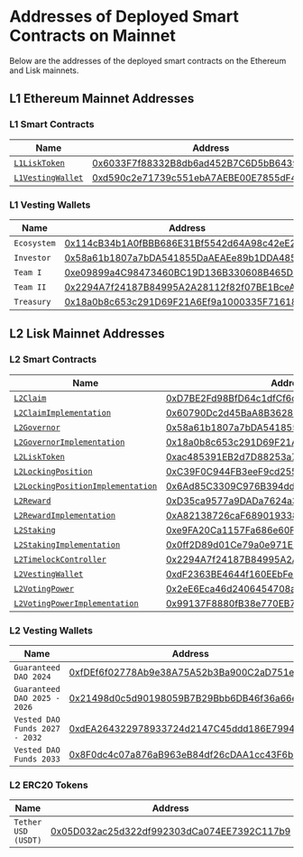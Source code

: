 # Addresses of Deployed Smart Contracts on Mainnet

Below are the addresses of the deployed smart contracts on the Ethereum and Lisk mainnets.

## L1 Ethereum Mainnet Addresses

### L1 Smart Contracts

| Name                                                     | Address                                                                                                                     |
| -------------------------------------------------------- | --------------------------------------------------------------------------------------------------------------------------- |
| [`L1LiskToken`](../../../src/L1/L1LiskToken.sol)         | [0x6033F7f88332B8db6ad452B7C6D5bB643990aE3f](https://eth.blockscout.com/address/0x6033F7f88332B8db6ad452B7C6D5bB643990aE3f) |
| [`L1VestingWallet`](../../../src/L1/L1VestingWallet.sol) | [0xd590c2e71739c551ebA7AEBE00E7855dF4cF5fB7](https://eth.blockscout.com/address/0xd590c2e71739c551ebA7AEBE00E7855dF4cF5fB7) |

### L1 Vesting Wallets

| Name        | Address                                                                                                                     |
| ----------- | --------------------------------------------------------------------------------------------------------------------------- |
| `Ecosystem` | [0x114cB34b1A0fBBB686E31Bf5542d64A98c42eE23](https://eth.blockscout.com/address/0x114cB34b1A0fBBB686E31Bf5542d64A98c42eE23) |
| `Investor`  | [0x58a61b1807a7bDA541855DaAEAEe89b1DDA48568](https://eth.blockscout.com/address/0x58a61b1807a7bDA541855DaAEAEe89b1DDA48568) |
| `Team I`    | [0xe09899a4C98473460BC19D136B330608B465Dc55](https://eth.blockscout.com/address/0xe09899a4C98473460BC19D136B330608B465Dc55) |
| `Team II`   | [0x2294A7f24187B84995A2A28112f82f07BE1BceAD](https://eth.blockscout.com/address/0x2294A7f24187B84995A2A28112f82f07BE1BceAD) |
| `Treasury`  | [0x18a0b8c653c291D69F21A6Ef9a1000335F71618e](https://eth.blockscout.com/address/0x18a0b8c653c291D69F21A6Ef9a1000335F71618e) |


## L2 Lisk Mainnet Addresses

### L2 Smart Contracts

| Name                                                                                                                                                                       | Address                                                                                                                      |
| -------------------------------------------------------------------------------------------------------------------------------------------------------------------------- | ---------------------------------------------------------------------------------------------------------------------------- |
| [`L2Claim`](../../../src/L2/L2Claim.sol)                                                                                                                                   | [0xD7BE2Fd98BfD64c1dfCf6c013fC593eF09219994](https://blockscout.lisk.com/address/0xD7BE2Fd98BfD64c1dfCf6c013fC593eF09219994) |
| [`L2ClaimImplementation`](../../../src/L2/L2Claim.sol)                                                                                                                     | [0x60790Dc2d45BaA8B36282889569BbB301F4D0c41](https://blockscout.lisk.com/address/0x60790Dc2d45BaA8B36282889569BbB301F4D0c41) |
| [`L2Governor`](../../../src/L2/L2Governor.sol)                                                                                                                             | [0x58a61b1807a7bDA541855DaAEAEe89b1DDA48568](https://blockscout.lisk.com/address/0x58a61b1807a7bDA541855DaAEAEe89b1DDA48568) |
| [`L2GovernorImplementation`](../../../src/L2/L2Governor.sol)                                                                                                               | [0x18a0b8c653c291D69F21A6Ef9a1000335F71618e](https://blockscout.lisk.com/address/0x18a0b8c653c291D69F21A6Ef9a1000335F71618e) |
| [`L2LiskToken`](../../../src/L2/L2LiskToken.sol)                                                                                                                           | [0xac485391EB2d7D88253a7F1eF18C37f4242D1A24](https://blockscout.lisk.com/address/0xac485391EB2d7D88253a7F1eF18C37f4242D1A24) |
| [`L2LockingPosition`](../../../src/L2/L2LockingPosition.sol)                                                                                                               | [0xC39F0C944FB3eeF9cd2556488e37d7895DC77aB8](https://blockscout.lisk.com/address/0xC39F0C944FB3eeF9cd2556488e37d7895DC77aB8) |
| [`L2LockingPositionImplementation`](../../../src/L2/L2LockingPosition.sol)                                                                                                 | [0x6Ad85C3309C976B394ddecCD202D659719403671](https://blockscout.lisk.com/address/0x6Ad85C3309C976B394ddecCD202D659719403671) |
| [`L2Reward`](../../../src/L2/L2Reward.sol)                                                                                                                                 | [0xD35ca9577a9DADa7624a35EC10C2F55031f0Ab1f](https://blockscout.lisk.com/address/0xD35ca9577a9DADa7624a35EC10C2F55031f0Ab1f) |
| [`L2RewardImplementation`](../../../src/L2/L2Reward.sol)                                                                                                                   | [0xA82138726caF68901933838135Fb103E08fb858e](https://blockscout.lisk.com/address/0xA82138726caF68901933838135Fb103E08fb858e) |
| [`L2Staking`](../../../src/L2/L2Staking.sol)                                                                                                                               | [0xe9FA20Ca1157Fa686e60F1Afc763104F2C794b83](https://blockscout.lisk.com/address/0xe9FA20Ca1157Fa686e60F1Afc763104F2C794b83) |
| [`L2StakingImplementation`](../../../src/L2/L2Staking.sol)                                                                                                                 | [0x0ff2D89d01Ce79a0e971E264EdBA1608a8654CEd](https://blockscout.lisk.com/address/0x0ff2D89d01Ce79a0e971E264EdBA1608a8654CEd) |
| [`L2TimelockController`](https://github.com/OpenZeppelin/openzeppelin-contracts/blob/01ef448981be9d20ca85f2faf6ebdf591ce409f3/contracts/governance/TimelockController.sol) | [0x2294A7f24187B84995A2A28112f82f07BE1BceAD](https://blockscout.lisk.com/address/0x2294A7f24187B84995A2A28112f82f07BE1BceAD) |
| [`L2VestingWallet`](../../../src/L2/L2VestingWallet.sol)                                                                                                                   | [0xdF2363BE4644f160EEbFe5AE6F8728e64D8Db211](https://blockscout.lisk.com/address/0xdF2363BE4644f160EEbFe5AE6F8728e64D8Db211) |
| [`L2VotingPower`](../../../src/L2/L2VotingPower.sol)                                                                                                                       | [0x2eE6Eca46d2406454708a1C80356a6E63b57D404](https://blockscout.lisk.com/address/0x2eE6Eca46d2406454708a1C80356a6E63b57D404) |
| [`L2VotingPowerImplementation`](../../../src/L2/L2VotingPower.sol)                                                                                                         | [0x99137F8880fB38e770EB7eF3d68038bC673D58EF](https://blockscout.lisk.com/address/0x99137F8880fB38e770EB7eF3d68038bC673D58EF) |

### L2 Vesting Wallets

| Name                           | Address                                                                                                                      |
| ------------------------------ | ---------------------------------------------------------------------------------------------------------------------------- |
| `Guaranteed DAO 2024`          | [0xfDEf6f02778Ab9e38A75A52b3Ba900C2aD751ecE](https://blockscout.lisk.com/address/0xfDEf6f02778Ab9e38A75A52b3Ba900C2aD751ecE) |
| `Guaranteed DAO 2025 - 2026`   | [0x21498d0c5d90198059B7B29Bbb6DB46f36a66e27](https://blockscout.lisk.com/address/0x21498d0c5d90198059B7B29Bbb6DB46f36a66e27) |
| `Vested DAO Funds 2027 - 2032` | [0xdEA264322978933724d2147C45ddd186E7994A8c](https://blockscout.lisk.com/address/0xdEA264322978933724d2147C45ddd186E7994A8c) |
| `Vested DAO Funds 2033`        | [0x8F0dc4c07a876aB963eB84df26cDAA1cc43F6b24](https://blockscout.lisk.com/address/0x8F0dc4c07a876aB963eB84df26cDAA1cc43F6b24) |

### L2 ERC20 Tokens

| Name                | Address                                                                                                                      |
| ------------------- | ---------------------------------------------------------------------------------------------------------------------------- |
| `Tether USD (USDT)` | [0x05D032ac25d322df992303dCa074EE7392C117b9](https://blockscout.lisk.com/address/0x05D032ac25d322df992303dCa074EE7392C117b9) |